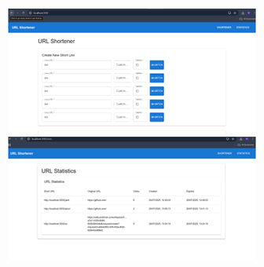 ![image_alt](https://github.com/Jash-1th/22BFA05234/blob/38bc863d47cad32c75b19aaa63a7115bdcf75200/url-shortner/ans-page-1.png)
![image_alt](https://github.com/Jash-1th/22BFA05234/blob/653fb083f0c7cbdc3f5373da69723f2818f71fc4/url-shortner/ans-page-2.png)
